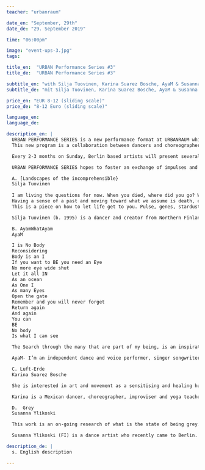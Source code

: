 ```yaml
---
teacher: "urbanraum"

date_en: "September, 29th"
date_de: "29. September 2019"

time: "06:00pm"

image: "event-ups-3.jpg"
tags:

title_en:  "URBAN Performance Series #3"
title_de:  "URBAN Performance Series #3"

subtitle_en: "with Silja Tuovinen, Karina Suarez Bosche, AyaM & Susanna Ylikoski"
subtitle_de: "mit Silja Tuovinen, Karina Suarez Bosche, AyaM & Susanna Ylikoski"

price_en: "EUR 8-12 (sliding scale)"
price_de: "8-12 Euro (sliding scale)"

language_en:
language_de:

description_en: |  
  URBAN PERFORMANCE SERIES is a new performance format at URBANRAUM which started in March 2019.  
  This new program is a collaboration between dancers and choreographers Jenny Ocampo, Annukka Hirvonen and URBANRAUM.  

  Every 2-3 months on Sunday, Berlin based artists will present several short performances (about 20 minutes each). The performances will be staged with minimal technical support, to allow the audience to fully experience their simplicity and rawness. The goal is to provide a new platform for improvisation as the medium and method to actively reflect on different topics through performance. This series is open to artists who work with improvisation and living it on stage as well.  

  URBAN PERFORMANCE SERIES hopes to foster an exchange of impulses and new perspectives between artists and audience.  

  A. [Landscapes of the incomprehensible}  
  Silja Tuovinen  
 
  I am living the questions for now. When you died, where did you go? Where can we still meet to smile at each other?  
  Having a sense of a past and moving toward what we assume is death, enjoying the ride. Archiving in order to let live, archiving in order to let go.  
  This is a piece on how to let life get to you. Pulse, genes, stardust, headrush <<<  

  Silja Tuovinen (b. 1995) is a dancer and creator from Northern Finland based in Berlin. Currently her interests lie in dealing with “the beyond” through body and dance. Silja holds a degree in Peace and Conflict Studies and incorporates thought patterns deriving from her education also in her artistic creations.  

  B. AyamWhatAyam  
  AyaM  

  I is No Body  
  Reconsidering  
  Body is an I  
  If you want to BE you need an Eye  
  No more eye wide shut  
  Let it all IN  
  As an ocean     
  As One I  
  As many Eyes  
  Open the gate  
  Remember and you will never forget   
  Return again    
  And again   
  You can   
  BE  
  No body   
  Is what I can see  

  The Search through the many that are part of my being, is an inspiration to let the moment unfold through one body. In playfulness and curiosity Through Body-Voice-Sound, I am what the moment wants me to be...  

  AyaM- I’m an independent dance and voice performer, singer songwriter, choreographer, space holder and teacher, based in Berlin. My work is characterized by the encounter between voice sound and movement in performance and healing practises. Since 2013 I’m researching, developing, teaching and creating my own work in This field, and i developed classes and workshops "Attentive Bodies" - Practice for the sonic Body that i teach in Dock11 and Urban Raum.  

  C. Luft-Erde  
  Karina Suarez Bosche  

  She is interested in art and movement as a sensitising and healing human process. This means for her that in order to create, a consciousness of social-political reality is needed to produce art that can expand awareness in society. In her performative work, she is concerned in providing the public an equal footing on its perception, developing new audiences configurations "at eye level".  

  Karina is a Mexican dancer, choreographer, improviser and yoga teacher with German roots. She received a Master´s degree in Choreography at the Hochschulübergreifendes Zentrum Tanz Berlin (2014). Since 2015 she co-direct the Platform PARAR / Immersive Performance Art touring in Taiwan, China, Norway, Mexico and Germany. She teaches worldwide Workshops like: MIRAR Laboratory, Presence and Improvisation through Somatic Principles and Creative Movement through Yoga.  

  D.  Grey  
  Susanna Ylikoski  

  This work is an on-going research of what is the state of being grey. It is unfinished, untamed and doesn’t have a place yet.  

  Susanna Ylikoski (FI) is a dance artist who recently came to Berlin. She started with improvisation and later studied in Salzburg Experimental Academy of Dance, SEAD, to deepen her technical understanding in the mechanics of the body. Recently, she has started to create her own work. She is interested in subtleties and that which often goes un-noticed. 

description_de: |
  s. English description

---
```


